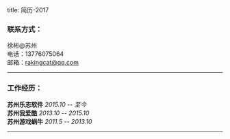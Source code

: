 title: 简历-2017      

### 联系方式：  
徐彬@苏州                         
电话：13776075064  
邮箱：rakingcat@qq.com  
___       

### 工作经历：  
**苏州乐志软件** *2015.10 -- 至今*  
**苏州我爱酷**  *2013.10 -- 2015.10*  
**苏州游戏蜗牛**  *2011.5 -- 2013.10*  
___  








